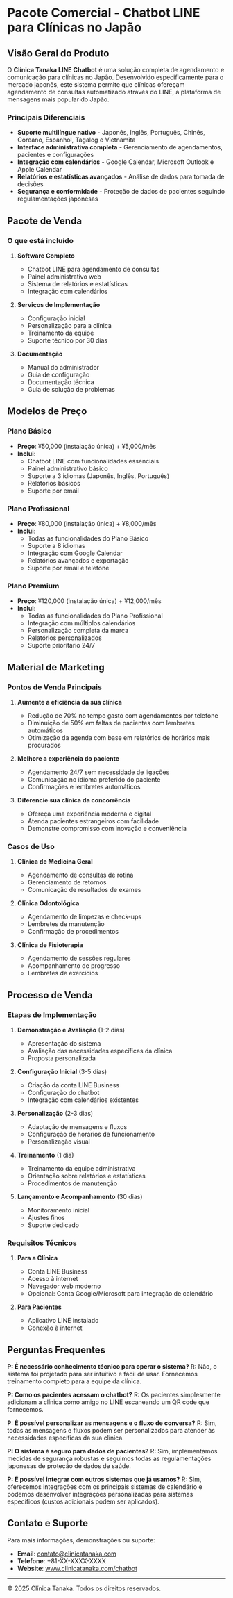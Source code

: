 # Pacote Comercial - Chatbot LINE para Clínicas no Japão

## Visão Geral do Produto

O **Clínica Tanaka LINE Chatbot** é uma solução completa de agendamento e comunicação para clínicas no Japão. Desenvolvido especificamente para o mercado japonês, este sistema permite que clínicas ofereçam agendamento de consultas automatizado através do LINE, a plataforma de mensagens mais popular do Japão.

### Principais Diferenciais

- **Suporte multilíngue nativo** - Japonês, Inglês, Português, Chinês, Coreano, Espanhol, Tagalog e Vietnamita
- **Interface administrativa completa** - Gerenciamento de agendamentos, pacientes e configurações
- **Integração com calendários** - Google Calendar, Microsoft Outlook e Apple Calendar
- **Relatórios e estatísticas avançados** - Análise de dados para tomada de decisões
- **Segurança e conformidade** - Proteção de dados de pacientes seguindo regulamentações japonesas

## Pacote de Venda

### O que está incluído

1. **Software Completo**
   - Chatbot LINE para agendamento de consultas
   - Painel administrativo web
   - Sistema de relatórios e estatísticas
   - Integração com calendários

2. **Serviços de Implementação**
   - Configuração inicial
   - Personalização para a clínica
   - Treinamento da equipe
   - Suporte técnico por 30 dias

3. **Documentação**
   - Manual do administrador
   - Guia de configuração
   - Documentação técnica
   - Guia de solução de problemas

## Modelos de Preço

### Plano Básico
- **Preço**: ¥50,000 (instalação única) + ¥5,000/mês
- **Inclui**:
  - Chatbot LINE com funcionalidades essenciais
  - Painel administrativo básico
  - Suporte a 3 idiomas (Japonês, Inglês, Português)
  - Relatórios básicos
  - Suporte por email

### Plano Profissional
- **Preço**: ¥80,000 (instalação única) + ¥8,000/mês
- **Inclui**:
  - Todas as funcionalidades do Plano Básico
  - Suporte a 8 idiomas
  - Integração com Google Calendar
  - Relatórios avançados e exportação
  - Suporte por email e telefone

### Plano Premium
- **Preço**: ¥120,000 (instalação única) + ¥12,000/mês
- **Inclui**:
  - Todas as funcionalidades do Plano Profissional
  - Integração com múltiplos calendários
  - Personalização completa da marca
  - Relatórios personalizados
  - Suporte prioritário 24/7

## Material de Marketing

### Pontos de Venda Principais

1. **Aumente a eficiência da sua clínica**
   - Redução de 70% no tempo gasto com agendamentos por telefone
   - Diminuição de 50% em faltas de pacientes com lembretes automáticos
   - Otimização da agenda com base em relatórios de horários mais procurados

2. **Melhore a experiência do paciente**
   - Agendamento 24/7 sem necessidade de ligações
   - Comunicação no idioma preferido do paciente
   - Confirmações e lembretes automáticos

3. **Diferencie sua clínica da concorrência**
   - Ofereça uma experiência moderna e digital
   - Atenda pacientes estrangeiros com facilidade
   - Demonstre compromisso com inovação e conveniência

### Casos de Uso

1. **Clínica de Medicina Geral**
   - Agendamento de consultas de rotina
   - Gerenciamento de retornos
   - Comunicação de resultados de exames

2. **Clínica Odontológica**
   - Agendamento de limpezas e check-ups
   - Lembretes de manutenção
   - Confirmação de procedimentos

3. **Clínica de Fisioterapia**
   - Agendamento de sessões regulares
   - Acompanhamento de progresso
   - Lembretes de exercícios

## Processo de Venda

### Etapas de Implementação

1. **Demonstração e Avaliação** (1-2 dias)
   - Apresentação do sistema
   - Avaliação das necessidades específicas da clínica
   - Proposta personalizada

2. **Configuração Inicial** (3-5 dias)
   - Criação da conta LINE Business
   - Configuração do chatbot
   - Integração com calendários existentes

3. **Personalização** (2-3 dias)
   - Adaptação de mensagens e fluxos
   - Configuração de horários de funcionamento
   - Personalização visual

4. **Treinamento** (1 dia)
   - Treinamento da equipe administrativa
   - Orientação sobre relatórios e estatísticas
   - Procedimentos de manutenção

5. **Lançamento e Acompanhamento** (30 dias)
   - Monitoramento inicial
   - Ajustes finos
   - Suporte dedicado

### Requisitos Técnicos

1. **Para a Clínica**
   - Conta LINE Business
   - Acesso à internet
   - Navegador web moderno
   - Opcional: Conta Google/Microsoft para integração de calendário

2. **Para Pacientes**
   - Aplicativo LINE instalado
   - Conexão à internet

## Perguntas Frequentes

**P: É necessário conhecimento técnico para operar o sistema?**
R: Não, o sistema foi projetado para ser intuitivo e fácil de usar. Fornecemos treinamento completo para a equipe da clínica.

**P: Como os pacientes acessam o chatbot?**
R: Os pacientes simplesmente adicionam a clínica como amigo no LINE escaneando um QR code que fornecemos.

**P: É possível personalizar as mensagens e o fluxo de conversa?**
R: Sim, todas as mensagens e fluxos podem ser personalizados para atender às necessidades específicas da sua clínica.

**P: O sistema é seguro para dados de pacientes?**
R: Sim, implementamos medidas de segurança robustas e seguimos todas as regulamentações japonesas de proteção de dados de saúde.

**P: É possível integrar com outros sistemas que já usamos?**
R: Sim, oferecemos integrações com os principais sistemas de calendário e podemos desenvolver integrações personalizadas para sistemas específicos (custos adicionais podem ser aplicados).

## Contato e Suporte

Para mais informações, demonstrações ou suporte:

- **Email**: contato@clinicatanaka.com
- **Telefone**: +81-XX-XXXX-XXXX
- **Website**: www.clinicatanaka.com/chatbot

---

© 2025 Clínica Tanaka. Todos os direitos reservados.
